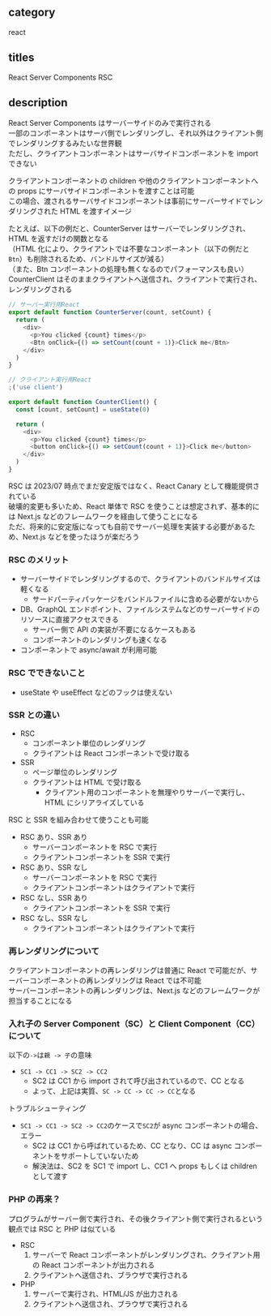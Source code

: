 ## category

react

## titles

React Server Components
RSC

## description

React Server Components はサーバーサイドのみで実行される  
一部のコンポーネントはサーバ側でレンダリングし、それ以外はクライアント側でレンダリングするみたいな世界観  
ただし、クライアントコンポーネントはサーバサイドコンポーネントを import できない

クライアントコンポーネントの children や他のクライアントコンポーネントへの props にサーバサイドコンポーネントを渡すことは可能  
この場合、渡されるサーバサイドコンポーネントは事前にサーバーサイドでレンダリングされた HTML を渡すイメージ

たとえば、以下の例だと、CounterServer はサーバーでレンダリングされ、HTML を返すだけの関数となる  
（HTML 化により、クライアントでは不要なコンポーネント（以下の例だと`Btn`）も削除されるため、バンドルサイズが減る）  
（また、Btn コンポーネントの処理も無くなるのでパフォーマンスも良い）  
CounterClient はそのままクライアントへ送信され、クライアントで実行され、レンダリングされる

```ts
// サーバー実行用React
export default function CounterServer(count, setCount) {
  return (
    <div>
      <p>You clicked {count} times</p>
      <Btn onClick={() => setCount(count + 1)}>Click me</Btn>
    </div>
  )
}

// クライアント実行用React
;('use client')

export default function CounterClient() {
  const [count, setCount] = useState(0)

  return (
    <div>
      <p>You clicked {count} times</p>
      <button onClick={() => setCount(count + 1)}>Click me</button>
    </div>
  )
}
```

RSC は 2023/07 時点でまだ安定版ではなく、React Canary として機能提供されている  
破壊的変更も多いため、React 単体で RSC を使うことは想定されず、基本的には Next.js などのフレームワークを経由して使うことになる  
ただ、将来的に安定版になっても自前でサーバー処理を実装する必要があるため、Next.js などを使ったほうが楽だろう

### RSC のメリット

- サーバーサイドでレンダリングするので、クライアントのバンドルサイズは軽くなる
  - サードパーティパッケージをバンドルファイルに含める必要がないから
- DB、GraphQL エンドポイント、ファイルシステムなどのサーバーサイドのリソースに直接アクセスできる
  - サーバー側で API の実装が不要になるケースもある
  - コンポーネントのレンダリングも速くなる
- コンポーネントで async/await が利用可能

### RSC でできないこと

- useState や useEffect などのフックは使えない

### SSR との違い

- RSC
  - コンポーネント単位のレンダリング
  - クライアントは React コンポーネントで受け取る
- SSR
  - ページ単位のレンダリング
  - クライアントは HTML で受け取る
    - クライアント用のコンポーネントを無理やりサーバーで実行し、HTML にシリアライズしている

RSC と SSR を組み合わせて使うことも可能

- RSC あり、SSR あり
  - サーバーコンポーネントを RSC で実行
  - クライアントコンポーネントを SSR で実行
- RSC あり、SSR なし
  - サーバーコンポーネントを RSC で実行
  - クライアントコンポーネントはクライアントで実行
- RSC なし、SSR あり
  - クライアントコンポーネントを SSR で実行
- RSC なし、SSR なし
  - クライアントコンポーネントはクライアントで実行

### 再レンダリングについて

クライアントコンポーネントの再レンダリングは普通に React で可能だが、サーバーコンポーネントの再レンダリングは React では不可能  
サーバーコンポーネントの再レンダリングは、Next.js などのフレームワークが担当することになる

### 入れ子の Server Component（SC）と Client Component（CC）について

以下の`->`は`親 -> 子`の意味

- `SC1 -> CC1 -> SC2 -> CC2`
  - SC2 は CC1 から import されて呼び出されているので、CC となる
  - よって、上記は実質、`SC -> CC -> CC -> CC`となる

トラブルシューティング

- `SC1 -> CC1 -> SC2 -> CC2`のケースで`SC2`が async コンポーネントの場合、エラー
  - SC2 は CC1 から呼ばれているため、CC となり、CC は async コンポーネントをサポートしていないため
  - 解決法は、SC2 を SC1 で import し、CC1 へ props もしくは children として渡す

### PHP の再来？

プログラムがサーバー側で実行され、その後クライアント側で実行されるという観点では RSC と PHP は似ている

- RSC
  1. サーバーで React コンポーネントがレンダリングされ、クライアント用の React コンポーネントが出力される
  1. クライアントへ送信され、ブラウザで実行される
- PHP
  1. サーバーで実行され、HTML/JS が出力される
  1. クライアントへ送信され、ブラウザで実行される

